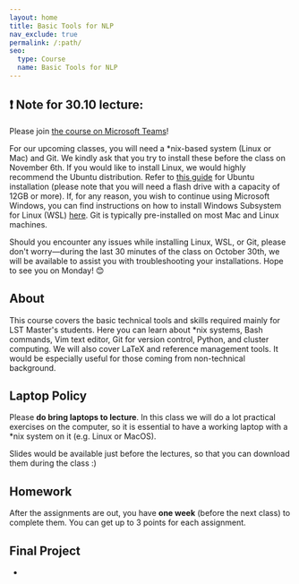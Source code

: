 ```yaml
---
layout: home
title: Basic Tools for NLP
nav_exclude: true
permalink: /:path/
seo:
  type: Course
  name: Basic Tools for NLP
---
```


## :exclamation: Note for 30.10 lecture:

Please join [the course on Microsoft Teams](https://teams.microsoft.com/l/team/19%3aw6oYs2R1p0qmc_9m2vA3czFFW8MVSNl-Sn9AlWr8meI1%40thread.tacv2/conversations?groupId=8eaf1e42-6bed-400b-95a4-d54b25688dca&tenantId=67610027-1ac3-49b6-8641-ccd83ce1b01f)!

For our upcoming classes, you will need a *nix-based system (Linux or Mac) and Git. We kindly ask that you try to install these before the class on November 6th. If you would like to install Linux, we would highly recommend the Ubuntu distribution. Refer to [this guide](https://ubuntu.com/tutorials/install-ubuntu-desktop#1-overview) for Ubuntu installation (please note that you will need a flash drive with a capacity of 12GB or more). If, for any reason, you wish to continue using Microsoft Windows, you can find instructions on how to install Windows Subsystem for Linux (WSL) [here](https://learn.microsoft.com/en-us/windows/wsl/install). Git is typically pre-installed on most Mac and Linux machines.

Should you encounter any issues while installing Linux, WSL, or Git, please don't worry—during the last 30 minutes of the class on October 30th, we will be available to assist you with troubleshooting your installations. Hope to see you on Monday! :blush:

## About


This course covers the basic technical tools and skills required mainly for LST Master's students. Here you can learn about *nix systems, Bash commands, Vim text editor, Git for version control, Python, and cluster computing. We will also cover LaTeX and reference management tools. It would be especially useful for those coming from non-technical background.

## Laptop Policy

Please **do bring laptops to lecture**. In this class we will do a lot practical exercises on the computer, so it is essential to have a working laptop with a *nix system on it (e.g. Linux or MacOS).


Slides would be available just before the lectures, so that you can download them during the class :)


## Homework

After the assignments are out, you have **one week** (before the next class) to complete them. You can get up to 3 points for each assignment.

## Final Project

-